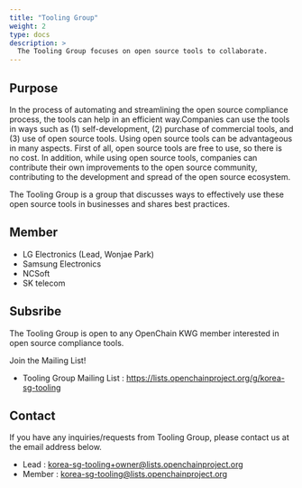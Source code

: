 ```yaml
---
title: "Tooling Group"
weight: 2
type: docs
description: >
  The Tooling Group focuses on open source tools to collaborate.
---
```


## Purpose

In the process of automating and streamlining the open source compliance process, the tools can help in an efficient way.Companies can use the tools in ways such as (1) self-development, (2) purchase of commercial tools, and (3) use of open source tools. Using open source tools can be advantageous in many aspects. First of all, open source tools are free to use, so there is no cost. In addition, while using open source tools, companies can contribute their own improvements to the open source community, contributing to the development and spread of the open source ecosystem.

The Tooling Group is a group that discusses ways to effectively use these open source tools in businesses and shares best practices.


## Member

* LG Electronics (Lead, Wonjae Park)
* Samsung Electronics
* NCSoft
* SK telecom

## Subsribe

The Tooling Group is open to any OpenChain KWG member interested in open source compliance tools.

Join the Mailing List!

* Tooling Group Mailing List : https://lists.openchainproject.org/g/korea-sg-tooling


## Contact

If you have any inquiries/requests from Tooling Group, please contact us at the email address below.

* Lead : korea-sg-tooling+owner@lists.openchainproject.org
* Member : korea-sg-tooling@lists.openchainproject.org
